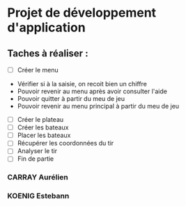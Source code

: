 # Projet de développement d'application

## Taches à réaliser :
- [ ] Créer le menu
- Vérifier si à la saisie, on recoit bien un chiffre
- Pouvoir revenir au menu après avoir consulter l'aide
- Pouvoir quitter à partir du meu de jeu
- Pouvoir revenir au menu principal à partir du meu de jeu
- [ ] Créer le plateau
- [ ] Créer les bateaux
- [ ] Placer les bateaux
- [ ] Récupérer les coordonnées du tir
- [ ] Analyser le tir
- [ ] Fin de partie

### CARRAY Aurélien
### KOENIG Estebann
